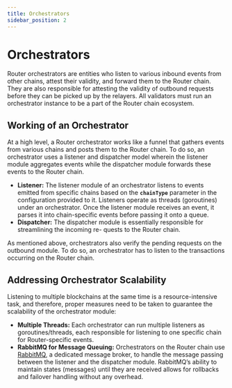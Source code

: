 ```yaml
---
title: Orchestrators
sidebar_position: 2
---
```


# Orchestrators

Router orchestrators are entities who listen to various inbound events from other chains, attest their validity, and forward them to the Router chain. They are also responsible for attesting the validity of outbound requests before they can be picked up by the relayers. All validators must run an orchestrator instance to be a part of the Router chain ecosystem.

## Working of an Orchestrator
At a high level, a Router orchestrator works like a funnel that gathers events from various chains and posts them to the Router chain. To do so, an orchestrator uses a listener and dispatcher model wherein the listener module aggregates events while the dispatcher module forwards these events to the Router chain.

- **Listener:** The listener module of an orchestrator listens to events emitted from specific chains based on the **`chainType`** parameter in the configuration provided to it. Listeners operate as threads (goroutines) under an orchestrator. Once the listener module receives an event, it parses it into chain-specific events before passing it onto a queue.
- **Dispatcher:** The dispatcher module is essentially responsible for streamlining the incoming re- quests to the Router chain.

As mentioned above, orchestrators also verify the pending requests on the outbound module. To do so, an orchestrator has to listen to the transactions occurring on the Router chain.

## Addressing Orchestrator Scalability
Listening to multiple blockchains at the same time is a resource-intensive task, and therefore, proper measures need to be taken to guarantee the scalability of the orchestrator module:
- **Multiple Threads:** Each orchestrator can run multiple listeners as goroutines/threads, each responsible for listening to one specific chain for Router-specific events.
- **RabbitMQ for Message Queuing:** Orchestrators on the Router chain use [RabbitMQ](https://www.rabbitmq.com/), a dedicated message broker, to handle the message passing between the listener and the dispatcher module. RabbitMQ’s ability to maintain states (messages) until they are received allows for rollbacks and failover handling without any overhead.